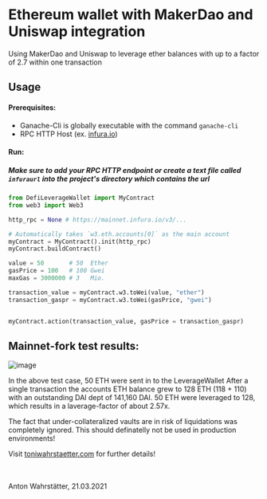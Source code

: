 # Ethereum wallet with MakerDao and Uniswap integration
Using MakerDao and Uniswap to leverage ether balances with up to a factor of 2.7 within one transaction

## Usage
#### Prerequisites: 
* Ganache-Cli is globally executable with the command `ganache-cli`
* RPC HTTP Host (ex. [infura.io](infura.io))

#### Run:
##### Make sure to add your RPC HTTP endpoint or create a text file called `infuraurl` into the project's directory which contains the url

```python
from DefiLeverageWallet import MyContract
from web3 import Web3

http_rpc = None # https://mainnet.infura.io/v3/...

# Automatically takes `w3.eth.accounts[0]` as the main account
myContract = MyContract().init(http_rpc)
myContract.buildContract()

value = 50       # 50  Ether
gasPrice = 100   # 100 Gwei
maxGas = 3000000 # 3   Mio.

transaction_value = myContract.w3.toWei(value, "ether")
transaction_gaspr = myContract.w3.toWei(gasPrice, "gwei")


myContract.action(transaction_value, gasPrice = transaction_gaspr)
```
## Mainnet-fork test results:

![image](https://user-images.githubusercontent.com/51536394/111901806-6a3c3900-8a3a-11eb-94eb-2e5af6330be1.png)

In the above test case, 50 ETH were sent in to the LeverageWallet
After a single transaction the accounts ETH balance grew to 128 ETH (118 + 110) with an outstanding DAI dept of 141,160 DAI.
50 ETH were leveraged to 128, which results in a laverage-factor of about 2.57x.

The fact that under-collateralized vaults are in risk of liquidations was completely ignored.
This should definatelly not be used in production environments!

Visit [toniwahrstaetter.com](https://toniwahrstaetter.com/) for further details!
<br/><br/><br/>

Anton Wahrstätter, 21.03.2021 

